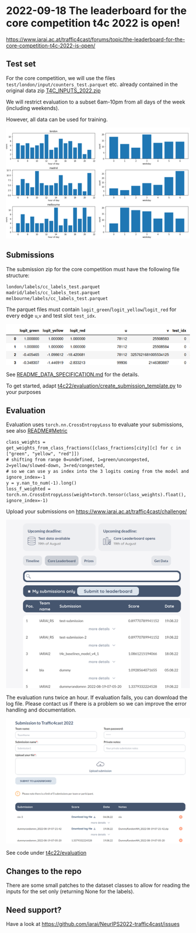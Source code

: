 2022-09-18 The leaderboard for the core competition t4c 2022 is open!
=====================================================================
https://www.iarai.ac.at/traffic4cast/forums/topic/the-leaderboard-for-the-core-competition-t4c-2022-is-open/


Test set
--------
For the core competition, we will use the files  `test/london/input/counters_test.parquet` etc. already contained in the original data zip [T4C_INPUTS_2022.zip](https://iarai-public.s3-eu-west-1.amazonaws.com/competitions/t4c/t4c22/T4C_INPUTS_2022.zip)

We will restrict evaluation to a subset 6am-10pm from all days of the week (including weekends).

However, all data can be used for training.

![test_slots_distribution](media/test_slots_distribution.png)

Submissions
-----------
The submission zip for the core competition must have the following file structure:

    london/labels/cc_labels_test.parquet
    madrid/labels/cc_labels_test.parquet
    melbourne/labels/cc_labels_test.parquet



The parquet files must contain `logit_green`/`logit_yellow`/`logit_red` for every edge `u`,`v` and test slot `test_idx`.

![df_cc_submision](media/df_cc_submision.png)

See [README_DATA_SPECIFICATION.md](https://github.com/iarai/NeurIPS2022-traffic4cast/blob/main/README_DATA_SPECIFICATION.md)  for the details.



To get started, adapt [t4c22/evaluation/create_submission_template.py](https://github.com/iarai/NeurIPS2022-traffic4cast/blob/main/t4c22/evaluation/create_submission_template.py) to your purposes

Evaluation
----------
Evaluation uses `torch.nn.CrossEntropyLoss` to evaluate your submissions, see also [README#Metric](https://github.com/iarai/NeurIPS2022-traffic4cast#metric)



    class_weights = get_weights_from_class_fractions([class_fractions[city][c] for c in ["green", "yellow", "red"]])
    # shifting from range 0=undefined, 1=green/uncongested, 2=yellow/slowed-down, 3=red/congested,
    # so we can use y as index into the 3 logits coming from the model and ignore_index=-1
    y = y.nan_to_num(-1).long()
    loss_f_weighted = torch.nn.CrossEntropyLoss(weight=torch.tensor(class_weights).float(), ignore_index=-1)

Upload your submissions on https://www.iarai.ac.at/traffic4cast/challenge/

![leaderboard](media/leaderboard.png)

The evaluation runs twice an hour. If evaluation fails, you can download the log file. Please contact us if there is a problem so we can improve the error handling and documentation.

![submission_to_leaderboard](media/submission_to_leaderboard.png)

See code under [t4c22/evaluation](https://github.com/iarai/NeurIPS2022-traffic4cast/blob/main/t4c22/evaluation/)

Changes to the repo
-------------------
There are some small patches to the dataset classes to allow for reading the inputs for the set only (returning None for the labels).

Need support?
-------------
Have a look at https://github.com/iarai/NeurIPS2022-traffic4cast/issues
